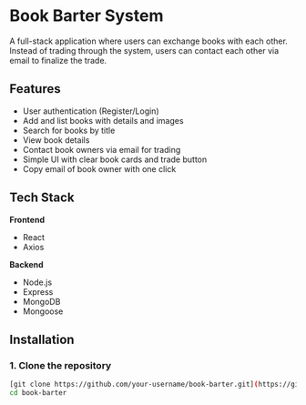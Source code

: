 
# Book Barter System

A full-stack application where users can exchange books with each other. Instead of trading through the system, users can contact each other via email to finalize the trade.

## Features

- User authentication (Register/Login)
- Add and list books with details and images
- Search for books by title
- View book details
- Contact book owners via email for trading
- Simple UI with clear book cards and trade button
- Copy email of book owner with one click

## Tech Stack

**Frontend**
- React
- Axios

**Backend**
- Node.js
- Express
- MongoDB
- Mongoose

## Installation

### 1. Clone the repository
```bash
[git clone https://github.com/your-username/book-barter.git](https://github.com/Izxchs/Book-Barter-System.git)
cd book-barter
